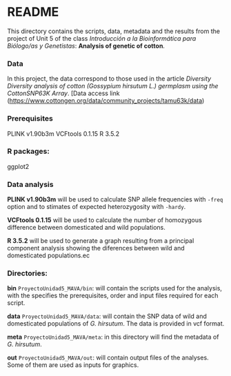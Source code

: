 # README

This directory contains the scripts, data, metadata and the results from the project of Unit 5 of the class *Introducción a la Bioinformática para Biólogo/as y Genetistas*:  **Analysis of genetic of cotton**.

### Data
In this project, the data correspond to those used in the article *Diversity Diversity analysis of cotton (Gossypium
hirsutum L.) germplasm using the CottonSNP63K Array*. [Data access link (https://www.cottongen.org/data/community_projects/tamu63k/data)

### Prerequisites
PLINK v1.90b3m
VCFtools 0.1.15
R 3.5.2

### R packages:
ggplot2

### Data analysis
**PLINK v1.90b3m** will be used to calculate SNP allele frequencies with ```-freq``` option and to stimates of expected heterozygosity with ```-hardy```.

**VCFtools 0.1.15** will be used to calculate the number of homozygous difference between domesticated and wild populations.

**R 3.5.2** will be used to generate a graph resulting from a principal component analysis showing the diferences between wild and domesticated populations.ec

### Directories:
**bin**  ```ProyectoUnidad5_MAVA/bin```: will contain the scripts used for the analysis, with the specifies the prerequisites, order and input files required for each script.

**data** ```ProyectoUnidad5_MAVA/data```: will contain the SNP data of wild and domesticated populations of *G. hirsutum*. The data is provided in vcf format.

**meta** ```ProyectoUnidad5_MAVA/meta```: in this directory will find the metadata of *G. hirsutum*.

**out** ```ProyectoUnidad5_MAVA/out```: will contain output files of the analyses. Some of them are used as inputs for graphics.

